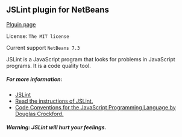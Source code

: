 ## JSLint plugin for NetBeans

[Plguin page](http://plugins.netbeans.org/plugin/40893/?show=true)

License: `The MIT license`

Current support `NetBeans 7.3`

JSLint is a JavaScript program that looks for problems in JavaScript programs. It is a code quality tool.

##### For more information:
* [JSLint](http://www.jslint.com/)
* [Read the instructions of JSLint.](http://www.jslint.com/lint.html)
* [Code Conventions for the JavaScript Programming Language by Douglas Crockford.](http://javascript.crockford.com/code.html)

##### Warning: JSLint will hurt your feelings.